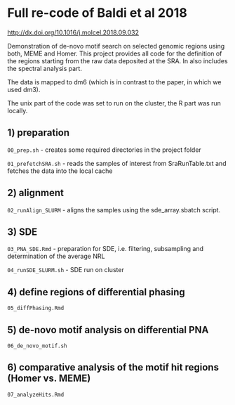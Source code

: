 # Full re-code of Baldi et al 2018

<http://dx.doi.org/10.1016/j.molcel.2018.09.032>

Demonstration of de-novo motif search on selected genomic regions using both, MEME and Homer. This project provides all code for the definition of the regions starting from the raw data deposited at the SRA. In also includes the spectral analysis part. 

The data is mapped to dm6 (which is in contrast to the paper, in which we used dm3).

The unix part of the code was set to run on the cluster, the R part was run locally.

## 1)  preparation

`00_prep.sh` - creates some required directories in the project folder

`01_prefetchSRA.sh` - reads the samples of interest from SraRunTable.txt and fetches the data into the local cache 

## 2) alignment

`02_runAlign_SLURM` - aligns the samples using the sde_array.sbatch script.

## 3)  SDE

`03_PNA_SDE.Rmd` - preparation for SDE, i.e. filtering, subsampling and determination of the average NRL

`04_runSDE_SLURM.sh` - SDE run on cluster 

## 4) define regions of differential phasing

`05_diffPhasing.Rmd`

## 5) de-novo motif analysis on differential PNA

`06_de_novo_motif.sh`

## 6) comparative analysis of the motif hit regions (Homer vs. MEME)

`07_analyzeHits.Rmd`

